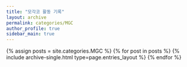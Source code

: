 ```yaml
---
title: "모각코 활동 기록"
layout: archive
permalink: categories/MGC
author_profile: true
sidebar_main: true
---
```



{% assign posts = site.categories.MGC %}
{% for post in posts %} {% include archive-single.html type=page.entries_layout %} {% endfor %}